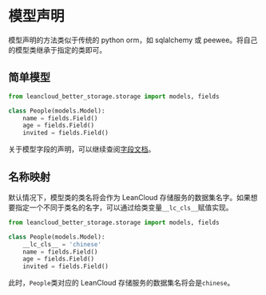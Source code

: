 # 模型声明

模型声明的方法类似于传统的 python orm，如 sqlalchemy 或 peewee。将自己的模型类继承于指定的类即可。

## 简单模型

```python
from leancloud_better_storage.storage import models, fields

class People(models.Model):
    name = fields.Field()
    age = fields.Field()
    invited = fields.Field()
```

关于模型字段的声明，可以继续查阅[字段文档](field.md)。

## 名称映射

默认情况下，模型类的类名将会作为 LeanCloud 存储服务的数据集名字。如果想要指定一个不同于类名的名字，可以通过给类变量`__lc_cls__`赋值实现。

```python
from leancloud_better_storage.storage import models, fields

class People(models.Model):
    __lc_cls__ = 'chinese'
    name = fields.Field()
    age = fields.Field()
    invited = fields.Field()
```

此时，`People`类对应的 LeanCloud 存储服务的数据集名将会是`chinese`。
